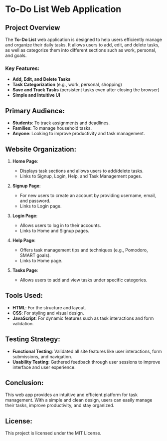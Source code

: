 # To-Do List Web Application

## Project Overview

The **To-Do List** web application is designed to help users efficiently manage and organize their daily tasks. It allows users to add, edit, and delete tasks, as well as categorize them into different sections such as work, personal, and goals.

### Key Features:
- **Add, Edit, and Delete Tasks**
- **Task Categorization** (e.g., work, personal, shopping)
- **Save and Track Tasks** (persistent tasks even after closing the browser)
- **Simple and Intuitive UI**

## Primary Audience:
- **Students**: To track assignments and deadlines.
- **Families**: To manage household tasks.
- **Anyone**: Looking to improve productivity and task management.

## Website Organization:

1. **Home Page**:
   - Displays task sections and allows users to add/delete tasks.
   - Links to Signup, Login, Help, and Task Management pages.

2. **Signup Page**:
   - For new users to create an account by providing username, email, and password.
   - Links to Login page.

3. **Login Page**:
   - Allows users to log in to their accounts.
   - Links to Home and Signup pages.

4. **Help Page**:
   - Offers task management tips and techniques (e.g., Pomodoro, SMART goals).
   - Links to Home page.

5. **Tasks Page**:
   - Allows users to add and view tasks under specific categories.

## Tools Used:
- **HTML**: For the structure and layout.
- **CSS**: For styling and visual design.
- **JavaScript**: For dynamic features such as task interactions and form validation.

## Testing Strategy:
- **Functional Testing**: Validated all site features like user interactions, form submissions, and navigation.
- **Usability Testing**: Gathered feedback through user sessions to improve interface and user experience.

## Conclusion:
This web app provides an intuitive and efficient platform for task management. With a simple and clean design, users can easily manage their tasks, improve productivity, and stay organized.

## License:
This project is licensed under the MIT License.
